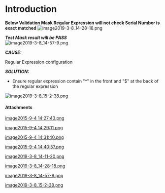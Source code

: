 # Introduction

**Below Validation Mask Regular Expression will not check Serial Number is exact matched** 
![image2019-3-8_14-28-18.png](/.attachments/44761636.png)


***Test Mask result will be PASS***  
![image2019-3-8_14-57-9.png](/.attachments/44761637.png)



***CAUSE:***  

Regular Expression configuration

***SOLUTION:***  

- Ensure regular expression contain "^" in the front and "$" at the back of the regular expression

![image2019-3-8_15-2-38.png](/.attachments/44761638.png)





#### Attachments

[image2015-9-4 14:27:43.png](/.attachments/44761630.png)
[image2015-9-4 14:29:11.png](/.attachments/44761631.png)
[image2015-9-4 14:31:40.png](/.attachments/44761632.png)
[image2015-9-4 14:40:57.png](/.attachments/44761633.png)
[image2019-3-8_14-11-20.png](/.attachments/44761635.png)
[image2019-3-8_14-28-18.png](/.attachments/44761636.png)
[image2019-3-8_14-57-9.png](/.attachments/44761637.png)
[image2019-3-8_15-2-38.png](/.attachments/44761638.png)
